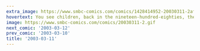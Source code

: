 ```yaml
---
extra_image: https://www.smbc-comics.com/comics/1428414952-20030311-2after.png
hovertext: You see children, back in the nineteen-hundred-eighties, there was a 'video game' featuring a puck-shaped gentleman by the name of Pac.
image: https://www.smbc-comics.com/comics/20030311-2.gif
next_comic: '2003-03-12'
prev_comic: '2003-03-10'
title: '2003-03-11'
---
```


